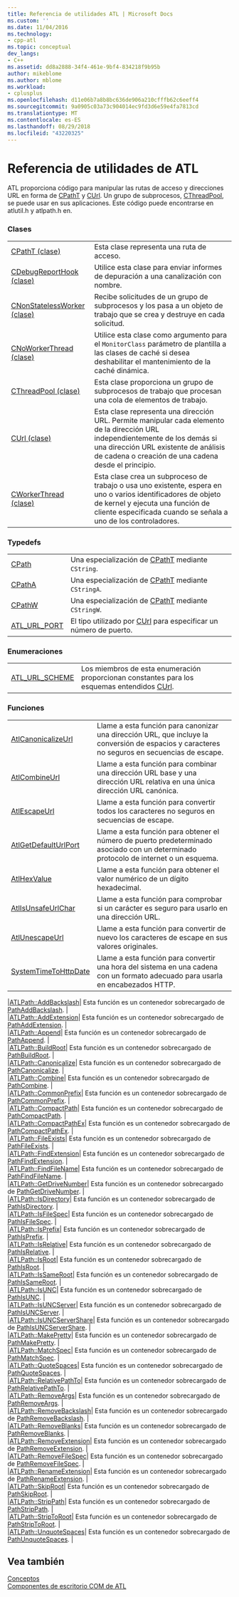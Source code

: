 ```yaml
---
title: Referencia de utilidades ATL | Microsoft Docs
ms.custom: ''
ms.date: 11/04/2016
ms.technology:
- cpp-atl
ms.topic: conceptual
dev_langs:
- C++
ms.assetid: dd8a2888-34f4-461e-9bf4-834218f9b95b
author: mikeblome
ms.author: mblome
ms.workload:
- cplusplus
ms.openlocfilehash: d11e06b7a8b8bc636de906a210cfffb62c6eeff4
ms.sourcegitcommit: 9a0905c03a73c904014ec9fd3d6e59e4fa7813cd
ms.translationtype: MT
ms.contentlocale: es-ES
ms.lasthandoff: 08/29/2018
ms.locfileid: "43220325"
---
```

# <a name="atl-utilities-reference"></a>Referencia de utilidades de ATL
ATL proporciona código para manipular las rutas de acceso y direcciones URL en forma de [CPathT](../atl/reference/cpatht-class.md) y [CUrl](../atl/reference/curl-class.md). Un grupo de subprocesos, [CThreadPool](../atl/reference/cthreadpool-class.md), se puede usar en sus aplicaciones. Este código puede encontrarse en atlutil.h y atlpath.h en.  
  
### <a name="classes"></a>Clases  
  
|||  
|-|-|  
|[CPathT (clase)](../atl/reference/cpatht-class.md)|Esta clase representa una ruta de acceso.|  
|[CDebugReportHook (clase)](../atl/reference/cdebugreporthook-class.md)|Utilice esta clase para enviar informes de depuración a una canalización con nombre.|  
|[CNonStatelessWorker (clase)](../atl/reference/cnonstatelessworker-class.md)|Recibe solicitudes de un grupo de subprocesos y los pasa a un objeto de trabajo que se crea y destruye en cada solicitud.|  
|[CNoWorkerThread (clase)](../atl/reference/cnoworkerthread-class.md)|Utilice esta clase como argumento para el `MonitorClass` parámetro de plantilla a las clases de caché si desea deshabilitar el mantenimiento de la caché dinámica.|  
|[CThreadPool (clase)](../atl/reference/cthreadpool-class.md)|Esta clase proporciona un grupo de subprocesos de trabajo que procesan una cola de elementos de trabajo.|  
|[CUrl (clase)](../atl/reference/curl-class.md)|Esta clase representa una dirección URL. Permite manipular cada elemento de la dirección URL independientemente de los demás si una dirección URL existente de análisis de cadena o creación de una cadena desde el principio.|  
|[CWorkerThread (clase)](../atl/reference/cworkerthread-class.md)|Esta clase crea un subproceso de trabajo o usa uno existente, espera en uno o varios identificadores de objeto de kernel y ejecuta una función de cliente especificada cuando se señala a uno de los controladores.|  
  
### <a name="typedefs"></a>Typedefs  
  
|||  
|-|-|  
|[CPath](../atl/reference/atl-typedefs.md#cpath)|Una especialización de [CPathT](../atl/reference/cpatht-class.md) mediante `CString`.|  
|[CPathA](../atl/reference/atl-typedefs.md#cpatha)|Una especialización de [CPathT](../atl/reference/cpatht-class.md) mediante `CStringA`.|  
|[CPathW](../atl/reference/atl-typedefs.md#cpathw)|Una especialización de [CPathT](../atl/reference/cpatht-class.md) mediante `CStringW`.|  
|[ATL_URL_PORT](../atl/reference/atl-typedefs.md#atl_url_port)|El tipo utilizado por [CUrl](../atl/reference/curl-class.md) para especificar un número de puerto.|  
  
### <a name="enums"></a>Enumeraciones  
  
|||  
|-|-|  
|[ATL_URL_SCHEME](../atl/reference/atl-url-scheme-enum.md)|Los miembros de esta enumeración proporcionan constantes para los esquemas entendidos [CUrl](../atl/reference/curl-class.md).|  
  
### <a name="functions"></a>Funciones  
  
|||  
|-|-|  
|[AtlCanonicalizeUrl](../atl/reference/atl-http-utility-functions.md#atlcanonicalizeurl)|Llame a esta función para canonizar una dirección URL, que incluye la conversión de espacios y caracteres no seguros en secuencias de escape.|  
|[AtlCombineUrl](../atl/reference/atl-http-utility-functions.md#atlcombineurl)|Llame a esta función para combinar una dirección URL base y una dirección URL relativa en una única dirección URL canónica.|  
|[AtlEscapeUrl](../atl/reference/atl-http-utility-functions.md#atlescapeurl)|Llame a esta función para convertir todos los caracteres no seguros en secuencias de escape.|  
|[AtlGetDefaultUrlPort](../atl/reference/atl-http-utility-functions.md#atlgetdefaulturlport)|Llame a esta función para obtener el número de puerto predeterminado asociado con un determinado protocolo de internet o un esquema.|  
|[AtlHexValue](../atl/reference/atl-text-encoding-functions.md#atlhexvalue)|Llame a esta función para obtener el valor numérico de un dígito hexadecimal.|  
|[AtlIsUnsafeUrlChar](../atl/reference/atl-http-utility-functions.md#atlisunsafeurlchar)|Llame a esta función para comprobar si un carácter es seguro para usarlo en una dirección URL.|  
|[AtlUnescapeUrl](../atl/reference/atl-http-utility-functions.md#atlunescapeurl)|Llame a esta función para convertir de nuevo los caracteres de escape en sus valores originales.|  
|[SystemTimeToHttpDate](../atl/reference/atl-http-utility-functions.md#systemtimetohttpdate)|Llame a esta función para convertir una hora del sistema en una cadena con un formato adecuado para usarla en encabezados HTTP.|  

|[ATLPath::AddBackslash](../atl/reference/atl-path-functions.md#addbackslash)| Esta función es un contenedor sobrecargado de [PathAddBackslash](/windows/desktop/api/shlwapi/nf-shlwapi-pathaddbackslasha
). |  
|[ATLPath::AddExtension](../atl/reference/atl-path-functions.md#addextension)| Esta función es un contenedor sobrecargado de [PathAddExtension](/windows/desktop/api/shlwapi/nf-shlwapi-pathaddextensiona). |  
|[ATLPath::Append](../atl/reference/atl-path-functions.md#append)| Esta función es un contenedor sobrecargado de [PathAppend](/windows/desktop/api/shlwapi/nf-shlwapi-pathappenda). |  
|[ATLPath::BuildRoot](../atl/reference/atl-path-functions.md#buildroot)| Esta función es un contenedor sobrecargado de [PathBuildRoot](/windows/desktop/api/shlwapi/nf-shlwapi-pathbuildroota). |  
|[ATLPath::Canonicalize](../atl/reference/atl-path-functions.md#canonicalize)| Esta función es un contenedor sobrecargado de [PathCanonicalize](/windows/desktop/api/shlwapi/nf-shlwapi-pathcanonicalizea). |  
|[ATLPath::Combine](../atl/reference/atl-path-functions.md#combine)| Esta función es un contenedor sobrecargado de [PathCombine](/windows/desktop/api/shlwapi/nf-shlwapi-pathcombinea). |  
|[ATLPath::CommonPrefix](../atl/reference/atl-path-functions.md#commonprefix)| Esta función es un contenedor sobrecargado de [PathCommonPrefix](/windows/desktop/api/shlwapi/nf-shlwapi-pathcommonprefixa). |  
|[ATLPath::CompactPath](../atl/reference/atl-path-functions.md#compactpath)| Esta función es un contenedor sobrecargado de [PathCompactPath](/windows/desktop/api/shlwapi/nf-shlwapi-pathcompactpatha). |  
|[ATLPath::CompactPathEx](../atl/reference/atl-path-functions.md#compactpathex)| Esta función es un contenedor sobrecargado de [PathCompactPathEx](/windows/desktop/api/shlwapi/nf-shlwapi-pathcompactpathexa). |  
|[ATLPath::FileExists](../atl/reference/atl-path-functions.md#fileexists)| Esta función es un contenedor sobrecargado de [PathFileExists](/windows/desktop/api/shlwapi/nf-shlwapi-pathfileexistsa). |  
|[ATLPath::FindExtension](../atl/reference/atl-path-functions.md#findextension)| Esta función es un contenedor sobrecargado de [PathFindExtension](/windows/desktop/api/shlwapi/nf-shlwapi-pathfindextensiona). |  
|[ATLPath::FindFileName](../atl/reference/atl-path-functions.md#findfilename)| Esta función es un contenedor sobrecargado de [PathFindFileName](/windows/desktop/api/shlwapi/nf-shlwapi-pathfindfilenamea). |  
|[ATLPath::GetDriveNumber](../atl/reference/atl-path-functions.md#getdrivenumber)| Esta función es un contenedor sobrecargado de [PathGetDriveNumber](/windows/desktop/api/shlwapi/nf-shlwapi-pathgetdrivenumbera). |  
|[ATLPath::IsDirectory](../atl/reference/atl-path-functions.md#isdirectory)| Esta función es un contenedor sobrecargado de [PathIsDirectory](/windows/desktop/api/shlwapi/nf-shlwapi-pathisdirectorya). |  
|[ATLPath::IsFileSpec](../atl/reference/atl-path-functions.md#isfilespec)| Esta función es un contenedor sobrecargado de [PathIsFileSpec](/windows/desktop/api/shlwapi/nf-shlwapi-pathisfilespeca). |  
|[ATLPath::IsPrefix](../atl/reference/atl-path-functions.md#isprefix)| Esta función es un contenedor sobrecargado de [PathIsPrefix](/windows/desktop/api/shlwapi/nf-shlwapi-pathisprefixa). |  
|[ATLPath::IsRelative](../atl/reference/atl-path-functions.md#isrelative)| Esta función es un contenedor sobrecargado de [PathIsRelative](/windows/desktop/api/shlwapi/nf-shlwapi-pathisrelativea). |  
|[ATLPath::IsRoot](../atl/reference/atl-path-functions.md#isroot)| Esta función es un contenedor sobrecargado de [PathIsRoot](/windows/desktop/api/shlwapi/nf-shlwapi-pathisroota). |  
|[ATLPath::IsSameRoot](../atl/reference/atl-path-functions.md#issameroot)| Esta función es un contenedor sobrecargado de [PathIsSameRoot](/windows/desktop/api/shlwapi/nf-shlwapi-pathissameroota). |  
|[ATLPath::IsUNC](../atl/reference/atl-path-functions.md#isunc)| Esta función es un contenedor sobrecargado de [PathIsUNC](/windows/desktop/api/shlwapi/nf-shlwapi-pathisunca). |  
|[ATLPath::IsUNCServer](../atl/reference/atl-path-functions.md#isuncserver)| Esta función es un contenedor sobrecargado de [PathIsUNCServer](/windows/desktop/api/shlwapi/nf-shlwapi-pathisuncservera). |  
|[ATLPath::IsUNCServerShare](../atl/reference/atl-path-functions.md#isuncservershare)| Esta función es un contenedor sobrecargado de [PathIsUNCServerShare](/windows/desktop/api/shlwapi/nf-shlwapi-pathisuncserversharea). |  
|[ATLPath::MakePretty](../atl/reference/atl-path-functions.md#makepretty)| Esta función es un contenedor sobrecargado de [PathMakePretty](/windows/desktop/api/shlwapi/nf-shlwapi-pathmakeprettya). |  
|[ATLPath::MatchSpec](../atl/reference/atl-path-functions.md#matchspec)| Esta función es un contenedor sobrecargado de [PathMatchSpec](/windows/desktop/api/shlwapi/nf-shlwapi-pathmatchspeca). |  
|[ATLPath::QuoteSpaces](../atl/reference/atl-path-functions.md#quotespaces)| Esta función es un contenedor sobrecargado de [PathQuoteSpaces](/windows/desktop/api/shlwapi/nf-shlwapi-pathquotespacesa). |  
|[ATLPath::RelativePathTo](../atl/reference/atl-path-functions.md#relativepathto)| Esta función es un contenedor sobrecargado de [PathRelativePathTo](/windows/desktop/api/shlwapi/nf-shlwapi-pathrelativepathtoa). |  
|[ATLPath::RemoveArgs](../atl/reference/atl-path-functions.md#removeargs)| Esta función es un contenedor sobrecargado de [PathRemoveArgs](/windows/desktop/api/shlwapi/nf-shlwapi-pathremoveargsa). |  
|[ATLPath::RemoveBackslash](../atl/reference/atl-path-functions.md#removebackslash)| Esta función es un contenedor sobrecargado de [PathRemoveBackslash](/windows/desktop/api/shlwapi/nf-shlwapi-pathremovebackslasha). |  
|[ATLPath::RemoveBlanks](../atl/reference/atl-path-functions.md#removeblanks)| Esta función es un contenedor sobrecargado de [PathRemoveBlanks](/windows/desktop/api/shlwapi/nf-shlwapi-pathremoveblanksa). |  
|[ATLPath::RemoveExtension](../atl/reference/atl-path-functions.md#removeextension)| Esta función es un contenedor sobrecargado de [PathRemoveExtension](/windows/desktop/api/shlwapi/nf-shlwapi-pathremoveextensiona). |  
|[ATLPath::RemoveFileSpec](../atl/reference/atl-path-functions.md#removefilespec)| Esta función es un contenedor sobrecargado de [PathRemoveFileSpec](/windows/desktop/api/shlwapi/nf-shlwapi-pathremovefilespeca). |  
|[ATLPath::RenameExtension](../atl/reference/atl-path-functions.md#renameextension)| Esta función es un contenedor sobrecargado de [PathRenameExtension](/windows/desktop/api/shlwapi/nf-shlwapi-pathrenameextensiona). |  
|[ATLPath::SkipRoot](../atl/reference/atl-path-functions.md#skiproot)| Esta función es un contenedor sobrecargado de [PathSkipRoot](/windows/desktop/api/shlwapi/nf-shlwapi-pathskiproota). |  
|[ATLPath::StripPath](../atl/reference/atl-path-functions.md#strippath)| Esta función es un contenedor sobrecargado de [PathStripPath](/windows/desktop/api/shlwapi/nf-shlwapi-pathstrippatha). |  
|[ATLPath::StripToRoot](../atl/reference/atl-path-functions.md#striptoroot)| Esta función es un contenedor sobrecargado de [PathStripToRoot](/windows/desktop/api/shlwapi/nf-shlwapi-pathstriptoroota). |  
|[ATLPath::UnquoteSpaces](../atl/reference/atl-path-functions.md#unquotespaces)| Esta función es un contenedor sobrecargado de [PathUnquoteSpaces](/windows/desktop/api/shlwapi/nf-shlwapi-pathunquotespacesa). |  
  

## <a name="see-also"></a>Vea también  
 [Conceptos](../atl/active-template-library-atl-concepts.md)   
 [Componentes de escritorio COM de ATL](../atl/atl-com-desktop-components.md)

